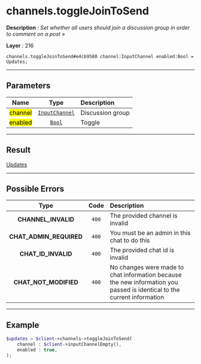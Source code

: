 # channels.toggleJoinToSend

**Description** : *Set whether all users should join a discussion group in order to comment on a post &raquo;*

**Layer** : 216

```tl
channels.toggleJoinToSend#e4cb9580 channel:InputChannel enabled:Bool = Updates;
```

---

## Parameters

| Name | Type | Description |
| :---: | :---: | :--- |
| <mark>channel</mark> | [`InputChannel`](type/InputChannel) | Discussion group |
| <mark>enabled</mark> | [`Bool`](type/Bool) | Toggle |

---

## Result

[Updates](type/Updates)

---

## Possible Errors

| Type | Code | Description |
| :---: | :---: | :--- |
| **CHANNEL_INVALID** | `400` | The provided channel is invalid |
| **CHAT_ADMIN_REQUIRED** | `400` | You must be an admin in this chat to do this |
| **CHAT_ID_INVALID** | `400` | The provided chat id is invalid |
| **CHAT_NOT_MODIFIED** | `400` | No changes were made to chat information because the new information you passed is identical to the current information |

---

## Example

```php
$updates = $client->channels->toggleJoinToSend(
	channel : $client->inputChannelEmpty(),
	enabled : true,
);
```